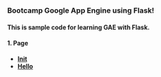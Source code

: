 ### Bootcamp Google App Engine using Flask!

#### This is sample code for learning GAE with Flask.

#### 1. Page
- **[Init](http://bc-gae-flask.appspot.com)**
- **[Hello](http://bc-gae-flask.appspot.com/hello)**
